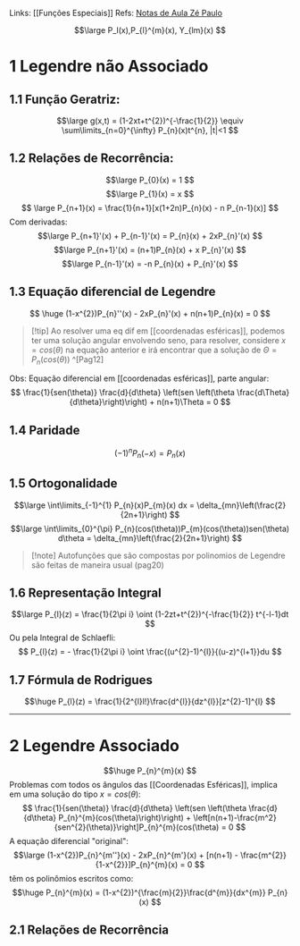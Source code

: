 Links: [[Funções Especiais]]
Refs: [Notas de Aula Zé Paulo](https://drive.google.com/file/d/1K0JkiYrTLuE1NeEE5MOFNSwKKKp_3xGV/view?usp=drive_link)

$$\large
P_l(x),P_{l}^{m}(x), Y_{lm}(x)
$$
# 1   Legendre não Associado
## 1.1   Função Geratriz:
$$\large
g(x,t) = (1-2xt+t^{2})^{-\frac{1}{2}} \equiv \sum\limits_{n=0}^{\infty} P_{n}(x)t^{n}, |t|<1
$$
## 1.2   Relações de Recorrência: 
$$\large
P_{0}(x) = 1
$$
$$\large
P_{1}(x) = x
$$
$$ \large
P_{n+1}(x) = \frac{1}{n+1}[x(1+2n)P_{n}(x) - n P_{n-1}(x)]
$$
Com derivadas:
$$\large
P_{n+1}'(x) + P_{n-1}'(x) = P_{n}(x) + 2xP_{n}'(x)
$$
$$\large
P_{n+1}'(x) = (n+1)P_{n}(x) + x P_{n}'(x)
$$
$$\large
P_{n-1}'(x) = -n P_{n}(x) + P_{n}'(x)
$$

## 1.3   Equação diferencial de Legendre
$$ \huge
(1-x^{2})P_{n}''(x) - 2xP_{n}'(x) + n(n+1)P_{n}(x) = 0
$$
>[!tip] Ao resolver uma eq dif em [[coordenadas esféricas]], podemos ter uma solução angular envolvendo seno, para resolver, considere $x = cos(\theta)$ na equação anterior e irá encontrar que a solução de $\Theta = P_{n}(cos(\theta))$  ^[Pag12]

Obs: Equação diferencial em [[coordenadas esféricas]], parte angular:
$$
\frac{1}{sen(\theta)} \frac{d}{d\theta} \left(sen \left(\theta \frac{d\Theta}{d\theta}\right)\right) + n(n+1)\Theta = 0
$$

## 1.4   Paridade
$$
(-1)^{n}P_{n}(-x) = P_{n}(x)
$$

## 1.5   Ortogonalidade
$$\large
\int\limits_{-1}^{1} P_{n}(x)P_{m}(x) dx = \delta_{mn}\left(\frac{2}{2n+1}\right)
$$
$$\large
\int\limits_{0}^{\pi} P_{n}(cos(\theta))P_{m}(cos(\theta))sen(\theta) d\theta = \delta_{mn}\left(\frac{2}{2n+1}\right)
$$
>[!note] Autofunções que são compostas por polinomios de Legendre são feitas de maneira usual (pag20)

## 1.6   Representação Integral
$$\large
P_{l}(z) = \frac{1}{2\pi i} \oint (1-2zt+t^{2})^{-\frac{1}{2}} t^{-l-1}dt
$$
Ou pela Integral de Schlaefli:
$$
P_{l}(z) = - \frac{1}{2\pi i} \oint \frac{(u^{2}-1)^{l}}{(u-z)^{l+1}}du
$$
## 1.7   Fórmula de Rodrigues
$$\huge
P_{l}(z) = \frac{1}{2^{l}l!}\frac{d^{l}}{dz^{l}}[z^{2}-1]^{l}
$$

---

# 2   Legendre Associado
$$\huge
P_{n}^{m}(x)
$$
Problemas com todos os ângulos das [[Coordenadas Esféricas]], implica em uma solução do tipo $x = cos(\theta)$:
$$
\frac{1}{sen(\theta)} \frac{d}{d\theta} \left(sen \left(\theta \frac{d}{d\theta} P_{n}^{m}(cos(\theta)\right)\right) + \left[n(n+1)-\frac{m^2}{sen^{2}(\theta)}\right]P_{n}^{m}(cos(\theta) = 0
$$
A equação diferencial "original":
$$\large
(1-x^{2})P_{n}^{m''}(x) - 2xP_{n}^{m'}(x) + [n(n+1) - \frac{m^{2}}{1-x^{2}}]P_{n}^{m}(x) = 0
$$
têm os polinômios escritos como:
$$\huge
P_{n}^{m}(x) = (1-x^{2})^{\frac{m}{2}}\frac{d^{m}}{dx^{m}} P_{n}(x)
$$
## 2.1   Relações de Recorrência

